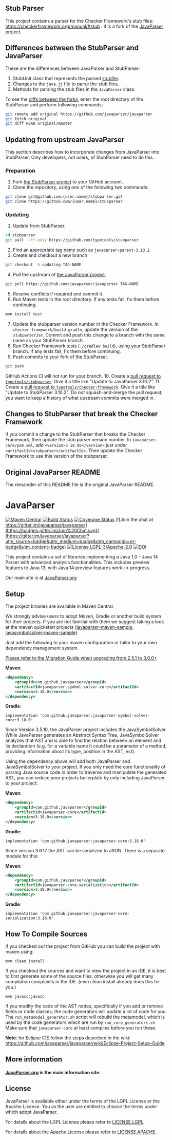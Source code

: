 ## Stub Parser

This project contains a parser for the Checker Framework's stub files:
https://checkerframework.org/manual/#stub .
It is a fork of the [JavaParser](http://javaparser.org) project.

## Differences between the StubParser and JavaParser

These are the differences between JavaParser and StubParser:

1. StubUnit class that represents the parsed [stubfile](https://checkerframework.org/manual/#stub).
2. Changes to the `java.jj` file to parse the stub files.
3. Methods for parsing the stub files in the `JavaParser` class.

To see the [diffs between the forks](https://stackoverflow.com/questions/4927519/diff-a-git-fork),
enter the root directory of the StubParser and perform following commands:
```bash
git remote add original https://github.com/javaparser/javaparser
git fetch original
git diff HEAD original/master
```

## Updating from upstream JavaParser

This section describes how to incorporate changes from JavaParser into
StubParser.  Only developers, not users, of StubParser need to do this.

### Preparation

1. Fork [the StubParser project](https://github.com/typetools/stubparser) to your GitHub account.
3. Clone the repository, using *one* of the following two commands:
```bash
git clone git@github.com:{user.name}/stubparser.git
git clone https://github.com/{user.name}/stubparser
```

### Updating

1. Update from StubParser.
```bash
cd stubparser
git pull --ff-only https://github.com/typetools/stubparser
```
2. Find an appropriate [tag name](https://github.com/javaparser/javaparser/tags)
such as `javaparser-parent-3.10.2`.
3. Create and checkout a new branch
```bash
git checkout -b updating-TAG-NAME
```
4. Pull the upstream of [the JavaParser project](https://github.com/javaparser/javaparser).
```bash
git pull https://github.com/javaparser/javaparser TAG-NAME
```
5. Resolve conflicts if required and commit it.
6. Run Maven tests in the root directory. If any tests fail, fix them before continuing.
```bash
mvn install test
```
7. Update the stubparser version number in the Checker Framework.  In
`checker-framework/build.gradle`, update the version of the `stubparserJar`.
Commit and push this change to a branch with the same name as your StubParser branch.
8. Run Checker Framework tests (`./gradlew build`), using your StubParser branch.
If any tests fail, fix them before continuing.
9. Push commits to your fork of the StubParser.
```bash
git push
```
GitHub Actions CI will not run for your branch.
10. Create a [pull request to `typetools/stubparser`](https://github.com/typetools/stubparser).
Give it a title like "Update to JavaParser 3.10.2".
11. Create a [pull request to `typetools/checker-framework`](https://github.com/typetools/checkerframework).
Give it a title like "Update to StubParser 3.10.2".
Do *not* squash-and-merge the pull request;
you want to keep a history of what upstream commits were merged in.

## Changes to StubParser that break the Checker Framework

If you commit a change to the StubParser that breaks the Checker Framework,
then update the stub parser version number.  In `javaparser-core/pom.xml`, add
`<version>3.18.0b</version>` just under `<artifactId>stubparser</artifactId>`.
Then update the Checker Framework to use this version of the stubparser.

## Original JavaParser README

The remainder of this README file is the original JavaParser README.


# JavaParser

[![Maven Central](https://img.shields.io/maven-central/v/com.github.javaparser/javaparser-core.svg)](http://search.maven.org/#search%7Cgav%7C1%7Cg%3A%22com.github.javaparser%22%20AND%20a%3A%22javaparser-core%22)
[![Build Status](https://travis-ci.org/javaparser/javaparser.svg?branch=master)](https://travis-ci.org/javaparser/javaparser)
[![Coverage Status](https://coveralls.io/repos/javaparser/javaparser/badge.svg?branch=master&service=github)](https://coveralls.io/github/javaparser/javaparser?branch=master)
[![Join the chat at https://gitter.im/javaparser/javaparser](https://badges.gitter.im/Join%20Chat.svg)](https://gitter.im/javaparser/javaparser?utm_source=badge&utm_medium=badge&utm_campaign=pr-badge&utm_content=badge)
[![License LGPL-3/Apache-2.0](https://img.shields.io/badge/license-LGPL--3%2FApache--2.0-blue.svg)](LICENSE)
[![DOI](https://zenodo.org/badge/DOI/10.5281/zenodo.2667378.svg)](https://doi.org/10.5281/zenodo.2667378)


This project contains a set of libraries implementing a Java 1.0 - Java 14 Parser with advanced analysis functionalities. This includes preview features to Java 13, with Java 14 preview features work-in-progress.

Our main site is at [JavaParser.org](http://javaparser.org)

## Setup

The project binaries are available in Maven Central.

We strongly advise users to adopt Maven, Gradle or another build system for their projects.
If you are not familiar with them we suggest taking a look at the maven quickstart projects
([javaparser-maven-sample](https://github.com/javaparser/javaparser-maven-sample),
[javasymbolsolver-maven-sample](https://github.com/javaparser/javasymbolsolver-maven-sample)).

Just add the following to your maven configuration or tailor to your own dependency management system.

[Please refer to the Migration Guide when upgrading from 2.5.1 to 3.0.0+](https://github.com/javaparser/javaparser/wiki/Migration-Guide)

**Maven**:

```xml
<dependency>
    <groupId>com.github.javaparser</groupId>
    <artifactId>javaparser-symbol-solver-core</artifactId>
    <version>3.18.0</version>
</dependency>
```

**Gradle**:

```
implementation 'com.github.javaparser:javaparser-symbol-solver-core:3.18.0'
```

Since Version 3.5.10, the JavaParser project includes the JavaSymbolSolver.
While JavaParser generates an Abstract Syntax Tree, JavaSymbolSolver analyzes that AST and is able to find
the relation between an element and its declaration (e.g. for a variable name it could be a parameter of a method, providing information about its type, position in the AST, ect).

Using the dependency above will add both JavaParser and JavaSymbolSolver to your project. If you only need the core functionality of parsing Java source code in order to traverse and manipulate the generated AST, you can reduce your projects boilerplate by only including JavaParser to your project:

**Maven**:

```xml
<dependency>
    <groupId>com.github.javaparser</groupId>
    <artifactId>javaparser-core</artifactId>
    <version>3.18.0</version>
</dependency>
```

**Gradle**:

```
implementation 'com.github.javaparser:javaparser-core:3.18.0'
```

Since version 3.6.17 the AST can be serialized to JSON.
There is a separate module for this:

**Maven**:

```xml
<dependency>
    <groupId>com.github.javaparser</groupId>
    <artifactId>javaparser-core-serialization</artifactId>
    <version>3.18.0</version>
</dependency>
```

**Gradle**:

```
implementation 'com.github.javaparser:javaparser-core-serialization:3.18.0'
```

## How To Compile Sources

If you checked out the project from GitHub you can build the project with maven using:

```
mvn clean install
```

If you checkout the sources and want to view the project in an IDE, it is best to first generate some of the source files; otherwise you will get many compilation complaints in the IDE. (mvn clean install already does this for you.)

```
mvn javacc:javacc
```

If you modify the code of the AST nodes, specifically if you add or remove fields or node classes,
the code generators will update a lot of code for you.
The `run_metamodel_generator.sh` script will rebuild the metamodel,
which is used by the code generators which are run by `run_core_generators.sh`
Make sure that `javaparser-core` at least compiles before you run these.

**Note**: for Eclipse IDE follow the steps described in the wiki: https://github.com/javaparser/javaparser/wiki/Eclipse-Project-Setup-Guide

## More information

#### [JavaParser.org](https://javaparser.org) is the main information site.

## License

JavaParser is available either under the terms of the LGPL License or the Apache License. You as the user are entitled to choose the terms under which adopt JavaParser.

For details about the LGPL License please refer to [LICENSE.LGPL](ttps://github.com/javaparser/javaparser/blob/master/LICENSE.LGPL).

For details about the Apache License please refer to [LICENSE.APACHE](ttps://github.com/javaparser/javaparser/blob/master/LICENSE.APACHE).
